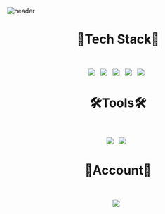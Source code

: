 ![header](https://capsule-render.vercel.app/api?type=waving&color=timeAuto&height=300&section=header&text=Jeong%20Wuk&fontSize=90)

<h1 align="center"><b>🌹Tech Stack🌹</b></h1></br>

<p align="center">
<img src="https://img.shields.io/badge/JavaScript-F7DF1E?style=flat-badge&logo=JavaScript&logoColor=white"/></a> &nbsp
<img src="https://img.shields.io/badge/HTML5-E34F26?style=flat-badge&logo=HTML5&logoColor=white"/></a> &nbsp 
<img src="https://img.shields.io/badge/CSS3-1572B6?style=flat-badge&logo=CSS3&logoColor=white"/></a> &nbsp
<img src="https://img.shields.io/badge/Vue-4FC08D?style=flat-badge&logo=Vue.js&logoColor=white"/></a> &nbsp
<img src="https://img.shields.io/badge/React-61DAFB?style=flat-badge&logo=React&logoColor=white"/></a> &nbsp

<h1 align="center"><b>🛠Tools🛠</b></h1></br>

<p align="center">
<img src="https://img.shields.io/badge/visualstudiocode-007ACC?style=flat-badge&logo=visualstudiocode&logoColor=white"/> &nbsp
<img src="https://img.shields.io/badge/git-F05032?style=flat-badge&logo=git&logoColor=white"/> &nbsp

<h1 align="center"><b>💎Account💎</b></h1></br>

<p align="center">
<a href="https://github.com/JeongWuk"><img src="https://img.shields.io/badge/github-181717?style=flat-badge&logo=github&logoColor=white"/></a> &nbsp
